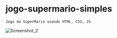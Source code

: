 # jogo-supermario-simples
``` Jogo do SuperMario usando HTML, CSS, JS ```

![Screenshot_2](https://user-images.githubusercontent.com/101739492/172626429-63443f45-599d-49de-9921-c9be3780440e.png)
